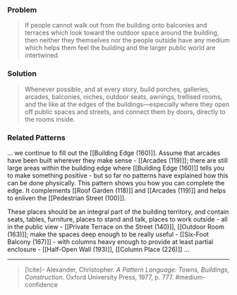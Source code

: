 ### Problem
>If people cannot walk out from the building onto balconies and terraces which look toward the outdoor space around the building, then neither they themselves nor the people outside have any medium which helps them feel the building and the larger public world are intertwined.

### Solution
>Whenever possible, and at every story, build porches, galleries, arcades, balconies, niches, outdoor seats, awnings, trellised rooms, and the like at the edges of the buildings—especially where they open off public spaces and streets, and connect them by doors, directly to the rooms inside.

### Related Patterns
... we continue to fill out the [[Building Edge (160)]]. Assume that arcades have been built wherever they make sense - [[Arcades (119)]]; there are still large areas within the building edge where [[Building Edge (160)]] tells you to make something positive - but so far no patterns have explained how this can be done physically. This pattern shows you how you can complete the edge. It complements [[Roof Garden (118)]] and [[Arcades (119)]] and helps to enliven the [[Pedestrian Street (100)]].

These places should be an integral part of the building territory, and contain seats, tables, furniture, places to stand and talk, places to work outside - all in the public view - [[Private Terrace on the Street (140)]], [[Outdoor Room (163)]]; make the spaces deep enough to be really useful - [[Six-Foot Balcony (167)]] - with columns heavy enough to provide at least partial enclosure - [[Half-Open Wall (193)]], [[Column Place (226)]] ...

---
> [!cite]- Alexander, Christopher. _A Pattern Language: Towns, Buildings, Construction_. Oxford University Press, 1977, p. 777.
> #medium-confidence 